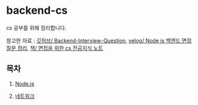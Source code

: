 # backend-cs

cs 공부를 위해 정리합니다.

참고한 자료 : [깃허브/ Backend-Interview-Question](https://github.com/ksundong/backend-interview-question), [velog/ Node js 백엔드 면접 질문 정리](https://velog.io/@alli-eunbi/Node-js-%EB%B0%B1%EC%97%94%EB%93%9C-%EB%A9%B4%EC%A0%91-%EC%A7%88%EB%AC%B8-%EC%A0%95%EB%A6%AC), [책/ 면접을 위한 cs 전공지식 노트](https://ridibooks.com/books/754034561?_s=instant&_q=%EB%A9%B4%EC%A0%91%EC%9D%84+%EC%9C%84%ED%95%9C+cs&_rdt_sid=search_instant&_rdt_idx=3&_rdt_arg=%EB%A9%B4%EC%A0%91%EC%9D%84+%EC%9C%84%ED%95%9C+cs)

## 목차

1. [Node.js](./cs/nodejs.md)

2. [네트워크](./cs/network.md)

